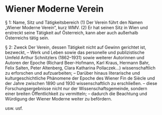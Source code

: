 # Wiener Moderne Verein

§ 1: Name, Sitz und Tätigkeitsbereich
(1) Der Verein führt den Namen „Wiener Moderne Verein“, kurz WMV.
(2) Er hat seinen Sitz in Wien und erstreckt seine Tätigkeit auf Österreich, kann aber auch außerhalb Österreichs tätig sein.

§ 2: Zweck
Der Verein, dessen Tätigkeit nicht auf Gewinn gerichtet ist, bezweckt,
– Werk und Leben sowie das personelle und publizistische Umfeld Arthur Schnitzlers (1862–1931) sowie weiterer Autorinnen und Autoren der Epoche (Richard Beer-Hofmann, Karl Kraus, Hermann Bahr, Felix Salten, Peter Altenberg, Clara Katharina Pollaczek…) wissenschaftlich zu erforschen und aufzuarbeiten; 
–  Darüber hinaus literarische und kulturgeschichtliche Phänomene der Epoche des Wiener Fin de Siècle und der Jahre zwischen 1890 und 1930 wissenschaftlich zu erschließen.
– diese Forschungsergebnisse nicht nur der Wissenschaftsgemeinde, sondern einer breiten Öffentlichkeit zu vermitteln; 
– dadurch die Beachtung und Würdigung der Wiener Moderne weiter zu befördern.

usw. usf. 
